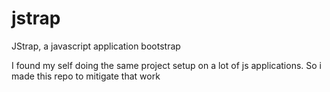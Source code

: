 jstrap
======

JStrap, a javascript application bootstrap

I found my self doing the same project setup on a lot of js applications. 
So i made this repo to mitigate that work